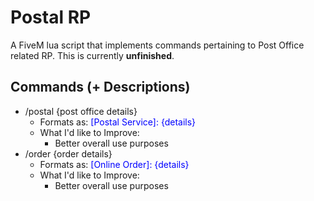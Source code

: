 # Postal RP

A FiveM lua script that implements commands pertaining to Post Office related RP. This is currently **unfinished**.

## Commands (+ Descriptions)

* /postal {post office details}
    * Formats as: <span style="color:blue">[Postal Service]: {details}<span>
    * What I'd like to Improve:
        * Better overall use purposes
* /order {order details}
    * Formats as: <span style="color:blue">[Online Order]: {details}<span>
    * What I'd like to Improve:
        * Better overall use purposes